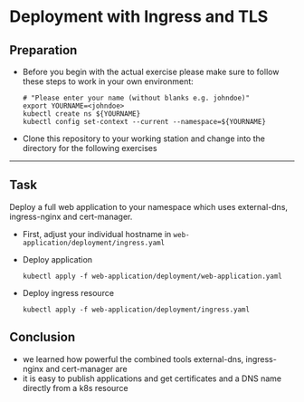 # Deployment with Ingress and TLS

## Preparation

* Before you begin with the actual exercise please make sure to follow these steps to work in your own environment:

  ```shell
  # "Please enter your name (without blanks e.g. johndoe)"
  export YOURNAME=<johndoe>
  kubectl create ns ${YOURNAME}
  kubectl config set-context --current --namespace=${YOURNAME}
  ```

* Clone this repository to your working station and change into the directory for the following exercises

---

## Task

Deploy a full web application to your namespace which uses external-dns, ingress-nginx and cert-manager.

* First, adjust your individual hostname in `web-application/deployment/ingress.yaml`

* Deploy application

  ```shell
  kubectl apply -f web-application/deployment/web-application.yaml
  ```

* Deploy ingress resource

  ```shell
  kubectl apply -f web-application/deployment/ingress.yaml
  ```

## Conclusion

* we learned how powerful the combined tools external-dns, ingress-nginx and cert-manager are
* it is easy to publish applications and get certificates and a DNS name directly from a k8s resource
